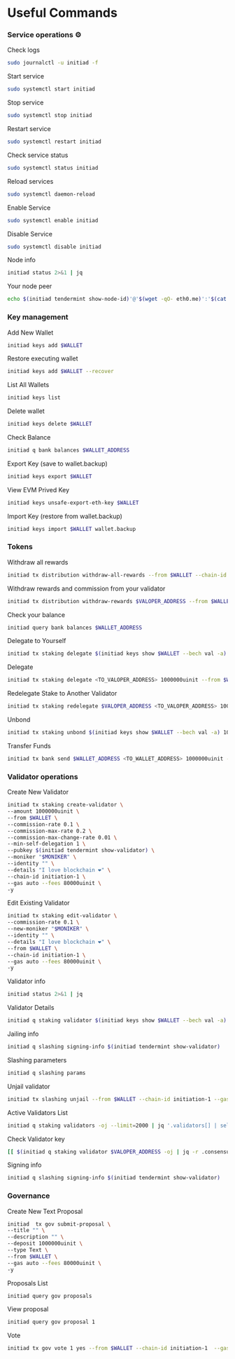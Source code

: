 # Useful Commands

### Service operations ⚙️ <a href="#service-operations" id="service-operations"></a>

Check logs

```bash
sudo journalctl -u initiad -f
```

Start service

```bash
sudo systemctl start initiad
```

Stop service

```bash
sudo systemctl stop initiad
```

Restart service

```bash
sudo systemctl restart initiad
```

Check service status

```bash
sudo systemctl status initiad
```

Reload services

```bash
sudo systemctl daemon-reload
```

Enable Service

```bash
sudo systemctl enable initiad
```

Disable Service

```bash
sudo systemctl disable initiad
```

Node info

```bash
initiad status 2>&1 | jq
```

Your node peer

```bash
echo $(initiad tendermint show-node-id)'@'$(wget -qO- eth0.me)':'$(cat $HOME/.initia/config/config.toml | sed -n '/Address to listen for incoming connection/{n;p;}' | sed 's/.*://; s/".*//')
```

### Key management <a href="#key-management" id="key-management"></a>

Add New Wallet

```bash
initiad keys add $WALLET
```

Restore executing wallet

```bash
initiad keys add $WALLET --recover
```

List All Wallets

```bash
initiad keys list
```

Delete wallet

```bash
initiad keys delete $WALLET
```

Check Balance

```bash
initiad q bank balances $WALLET_ADDRESS 
```

Export Key (save to wallet.backup)

```bash
initiad keys export $WALLET
```

View EVM Prived Key

```bash
initiad keys unsafe-export-eth-key $WALLET
```

Import Key (restore from wallet.backup)

```bash
initiad keys import $WALLET wallet.backup
```

### Tokens <a href="#tokens" id="tokens"></a>

Withdraw all rewards

```bash
initiad tx distribution withdraw-all-rewards --from $WALLET --chain-id initiation-1 --gas auto --fees 80000uinit 
```

Withdraw rewards and commission from your validator

```bash
initiad tx distribution withdraw-rewards $VALOPER_ADDRESS --from $WALLET --commission --chain-id initiation-1 --gas auto --fees 80000uinit -y 
```

Check your balance

```bash
initiad query bank balances $WALLET_ADDRESS
```

Delegate to Yourself

```bash
initiad tx staking delegate $(initiad keys show $WALLET --bech val -a) 1000000uinit --from $WALLET --chain-id initiation-1 --gas auto --fees 80000uinit -y 
```

Delegate

```bash
initiad tx staking delegate <TO_VALOPER_ADDRESS> 1000000uinit --from $WALLET --chain-id initiation-1 --gas auto --fees 80000uinit -y 	
```

Redelegate Stake to Another Validator

```bash
initiad tx staking redelegate $VALOPER_ADDRESS <TO_VALOPER_ADDRESS> 1000000uinit --from $WALLET --chain-id initiation-1 --gas auto --fees 80000uinit -y 
```

Unbond

```bash
initiad tx staking unbond $(initiad keys show $WALLET --bech val -a) 1000000uinit --from $WALLET --chain-id initiation-1 --gas auto --fees 80000uinit -y 
```

Transfer Funds

```bash
initiad tx bank send $WALLET_ADDRESS <TO_WALLET_ADDRESS> 1000000uinit --gas auto --fees 80000uinit -y 
```

### Validator operations <a href="#validator-operations" id="validator-operations"></a>

Create New Validator

```bash
initiad tx staking create-validator \
--amount 1000000uinit \
--from $WALLET \
--commission-rate 0.1 \
--commission-max-rate 0.2 \
--commission-max-change-rate 0.01 \
--min-self-delegation 1 \
--pubkey $(initiad tendermint show-validator) \
--moniker "$MONIKER" \
--identity "" \
--details "I love blockchain ❤️" \
--chain-id initiation-1 \
--gas auto --fees 80000uinit \
-y 
```

Edit Existing Validator

```bash
initiad tx staking edit-validator \
--commission-rate 0.1 \
--new-moniker "$MONIKER" \
--identity "" \
--details "I love blockchain ❤️" \
--from $WALLET \
--chain-id initiation-1 \
--gas auto --fees 80000uinit \
-y 
```

Validator info

```bash
initiad status 2>&1 | jq
```

Validator Details

```bash
initiad q staking validator $(initiad keys show $WALLET --bech val -a) 
```

Jailing info

```bash
initiad q slashing signing-info $(initiad tendermint show-validator) 
```

Slashing parameters

```bash
initiad q slashing params 
```

Unjail validator

```bash
initiad tx slashing unjail --from $WALLET --chain-id initiation-1 --gas auto --fees 80000uinit -y 
```

Active Validators List

```bash
initiad q staking validators -oj --limit=2000 | jq '.validators[] | select(.status=="BOND_STATUS_BONDED")' | jq -r '(.tokens|tonumber/pow(10; 6)|floor|tostring) + " 	 " + .description.moniker' | sort -gr | nl 
```

Check Validator key

```bash
[[ $(initiad q staking validator $VALOPER_ADDRESS -oj | jq -r .consensus_pubkey.key) = $(initiad status | jq -r .ValidatorInfo.PubKey.value) ]] && echo -e "Your key status is ok" || echo -e "Your key status is error"
```

Signing info

```bash
initiad q slashing signing-info $(initiad tendermint show-validator) 
```

### Governance <a href="#governance" id="governance"></a>

Create New Text Proposal

```bash
initiad  tx gov submit-proposal \
--title "" \
--description "" \
--deposit 1000000uinit \
--type Text \
--from $WALLET \
--gas auto --fees 80000uinit \
-y 
```

Proposals List

```bash
initiad query gov proposals 
```

View proposal

```bash
initiad query gov proposal 1 
```

Vote

```bash
initiad tx gov vote 1 yes --from $WALLET --chain-id initiation-1  --gas auto --fees 80000uinit -y 
```
